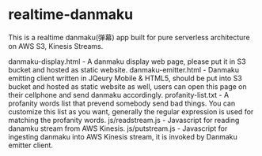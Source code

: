 # realtime-danmaku
This is a realtime danmaku(弹幕) app built for pure serverless architecture on AWS S3, Kinesis Streams.

danmaku-display.html  - A danmaku display web page, please put it in S3 bucket and hosted as static website.
danmaku-emitter.html  - Danmaku emitting client written in JQeury Mobile & HTML5, should be put into S3 bucket and hosted as static website as well, users can open this page on their cellphone and send danmaku accordingly.
profanity-list.txt  - A profanity words list that prevend somebody send bad things. You can customize this list as you want, generally the regular expression is used for matching the profanity words.
js/readstream.js - Javascript for reading danamku stream from AWS Kinesis.
js/putstream.js - Javascript for ingesting danmaku into AWS Kinesis stream, it is invoked by Danmaku emitter client.
